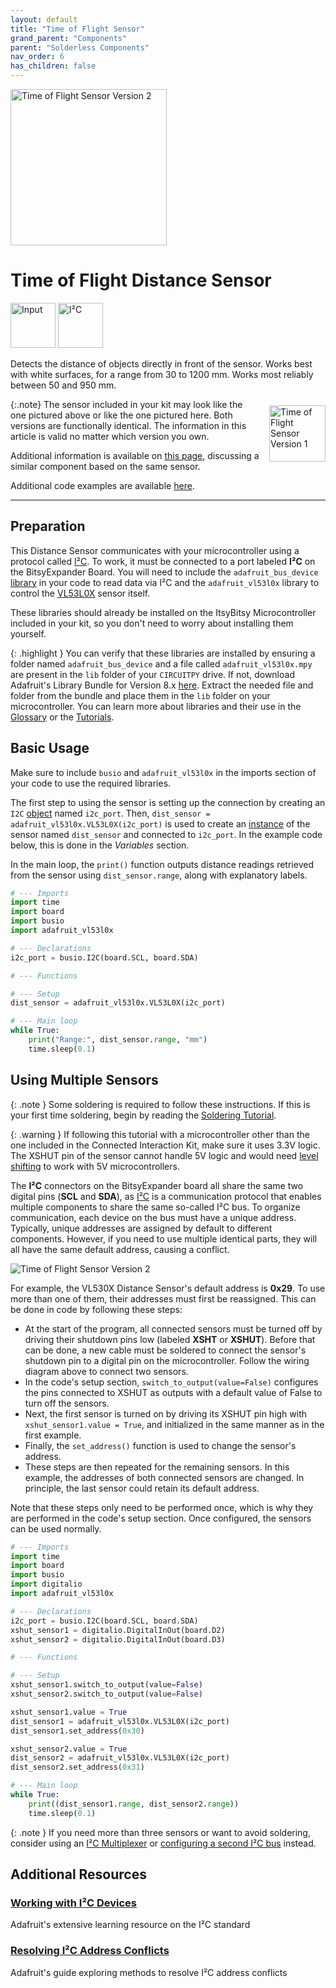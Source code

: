 ```yaml
---
layout: default
title: "Time of Flight Sensor"
grand_parent: "Components"
parent: "Solderless Components"
nav_order: 6
has_children: false
---
```


<img src="assets/ToF_v2_VL53L0X.png" alt="Time of Flight Sensor Version 2"  width="250"/>

# Time of Flight Distance Sensor
<a href="../../glossary/glossary"><img src="../../glossary/assets/input.png" alt="Input" width="72"/></a> <a href="../../glossary/glossary"><img src="../../glossary/assets/iic.png" alt="I²C" width="72"/></a>

Detects the distance of objects directly in front of the sensor. Works best with white surfaces, for a range from 30 to 1200 mm. Works most reliably between 50 and 950 mm.

{:.note}
<img src="assets/ToF_v1_VL53L0X_nomargins.png" alt="Time of Flight Sensor Version 1"  style="float: right; margin: 10px 0px 10px 15px;" width="90"/>The sensor included in your kit may look like the one pictured above or like the one pictured here. Both versions are functionally identical. The information in this article is valid no matter which version you own.

Additional information is available on [this page](https://learn.adafruit.com/adafruit-vl53l0x-micro-lidar-distance-sensor-breakout), discussing a similar component based on the same sensor.

Additional code examples are available [here](https://github.com/adafruit/Adafruit_CircuitPython_VL53L0X/tree/main/examples).

---

## Preparation

This Distance Sensor communicates with your microcontroller using a protocol called [I²C](../../glossary/glossary). To work, it must be connected to a port labeled **I²C** on the BitsyExpander Board. You will need to include the `adafruit_bus_device` [library](../../glossary/glossary) in your code to read data via I²C and the `adafruit_vl53l0x` library to control the [VL53L0X](https://www.adafruit.com/product/3317) sensor itself.

These libraries should already be installed on the ItsyBitsy Microcontroller included in your kit, so you don't need to worry about installing them yourself.

{: .highlight }
You can verify that these libraries are installed by ensuring a folder named `adafruit_bus_device` and a file called `adafruit_vl53l0x.mpy` are present in the `lib` folder of your `CIRCUITPY` drive. If not, download Adafruit's Library Bundle for Version 8.x [here](https://circuitpython.org/libraries). Extract the needed file and folder from the bundle and place them in the `lib` folder on your microcontroller. You can learn more about libraries and their use in the [Glossary](../../glossary/glossary) or the [Tutorials](../../Tutorials).

## Basic Usage

Make sure to include `busio` and `adafruit_vl53l0x` in the imports section of your code to use the required libraries.  

The first step to using the sensor is setting up the connection by creating an `I2C` [object](../../glossary/glossary) named `i2c_port`. Then, `dist_sensor = adafruit_vl53l0x.VL53L0X(i2c_port)` is used to create an [instance](../../glossary/glossary) of the sensor named `dist_sensor` and connected to `i2c_port`. In the example code below, this is done in the _Variables_ section.

In the main loop, the `print()` function outputs distance readings retrieved from the sensor using `dist_sensor.range`, along with explanatory labels.

```python
# --- Imports
import time
import board
import busio
import adafruit_vl53l0x

# --- Declarations
i2c_port = busio.I2C(board.SCL, board.SDA)

# --- Functions

# --- Setup
dist_sensor = adafruit_vl53l0x.VL53L0X(i2c_port)

# --- Main loop
while True:
    print("Range:", dist_sensor.range, "mm")
    time.sleep(0.1)
```

## Using Multiple Sensors

{: .note }
Some soldering is required to follow these instructions. If this is your first time soldering, begin by reading the [Soldering Tutorial](../../tutorials/assembling-custom-components/soldering).

{: .warning }
If following this tutorial with a microcontroller other than the one included in the Connected Interaction Kit, make sure it uses 3.3V logic. The XSHUT pin of the sensor cannot handle 5V logic and would need [level shifting](https://www.kiwi-electronics.com/en/4-channel-i2c-safe-bi-directional-logic-level-converter-bss138-837) to work with 5V microcontrollers.

The **I²C** connectors on the BitsyExpander board all share the same two digital pins (**SCL** and **SDA**), as [I²C](../../glossary/glossary) is a communication protocol that enables multiple components to share the same so-called I²C bus. To organize communication, each device on the bus must have a unique address. Typically, unique addresses are assigned by default to different components. However, if you need to use multiple identical parts, they will all have the same default address, causing a conflict. 

<img src="assets/Dual_VL53L0X_ToF_nocable.png" alt="Time of Flight Sensor Version 2"/>

For example, the VL530X Distance Sensor's default address is **0x29**. To use more than one of them, their addresses must first be reassigned. This can be done in code by following these steps:

- At the start of the program, all connected sensors must be turned off by driving their shutdown pins low (labeled **XSHT** or **XSHUT**). Before that can be done, a new cable must be soldered to connect the sensor's shutdown pin to a digital pin on the microcontroller. Follow the wiring diagram above to connect two sensors.
- In the code's setup section, `switch_to_output(value=False)` configures the pins connected to XSHUT as outputs with a default value of False to turn off the sensors.
- Next, the first sensor is turned on by driving its XSHUT pin high with `xshut_sensor1.value = True`, and initialized in the same manner as in the first example.
- Finally, the `set_address()` function is used to change the sensor's address.
- These steps are then repeated for the remaining sensors. In this example, the addresses of both connected sensors are changed. In principle, the last sensor could retain its default address.

Note that these steps only need to be performed once, which is why they are performed in the code's setup section. Once configured, the sensors can be used normally.

```python
# --- Imports
import time
import board
import busio
import digitalio
import adafruit_vl53l0x

# --- Declarations
i2c_port = busio.I2C(board.SCL, board.SDA)
xshut_sensor1 = digitalio.DigitalInOut(board.D2)
xshut_sensor2 = digitalio.DigitalInOut(board.D3)

# --- Functions

# --- Setup
xshut_sensor1.switch_to_output(value=False)
xshut_sensor2.switch_to_output(value=False)

xshut_sensor1.value = True
dist_sensor1 = adafruit_vl53l0x.VL53L0X(i2c_port)
dist_sensor1.set_address(0x30)

xshut_sensor2.value = True
dist_sensor2 = adafruit_vl53l0x.VL53L0X(i2c_port)
dist_sensor2.set_address(0x31)

# --- Main loop
while True:
    print((dist_sensor1.range, dist_sensor2.range))
    time.sleep(0.1)
```

{: .note }
If you need more than three sensors or want to avoid soldering, consider using an [I²C Multiplexer](https://learn.adafruit.com/adafruit-tca9548a-1-to-8-i2c-multiplexer-breakout/) or [configuring a second I²C bus](https://learn.adafruit.com/circuitpython-essentials/circuitpython-i2c#wheres-my-i2c-2985160) instead.

## Additional Resources

### [Working with I²C Devices](https://learn.adafruit.com/working-with-i2c-devices)

Adafruit's extensive learning resource on the I²C standard

### [Resolving I²C Address Conflicts](https://learn.adafruit.com/working-with-multiple-i2c-devices)

Adafruit's guide exploring methods to resolve I²C address conflicts
